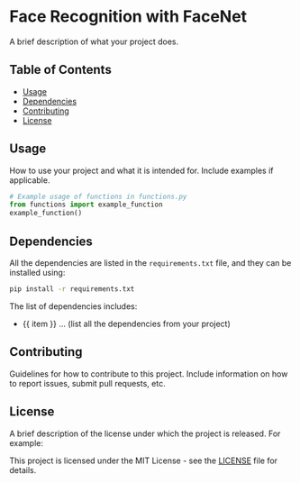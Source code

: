 # Face Recognition with FaceNet

A brief description of what your project does.

## Table of Contents
- [Usage](#usage)
- [Dependencies](#dependencies)
- [Contributing](#contributing)
- [License](#license)

## Usage

How to use your project and what it is intended for. Include examples if applicable.

```python
# Example usage of functions in functions.py
from functions import example_function
example_function()
```

## Dependencies

All the dependencies are listed in the `requirements.txt` file, and they can be installed using:

```bash
pip install -r requirements.txt
```

The list of dependencies includes:

- {{ item }}
  ... (list all the dependencies from your project)

## Contributing

Guidelines for how to contribute to this project. Include information on how to report issues, submit pull requests, etc.

## License

A brief description of the license under which the project is released. For example:

This project is licensed under the MIT License - see the [LICENSE](LICENSE) file for details.